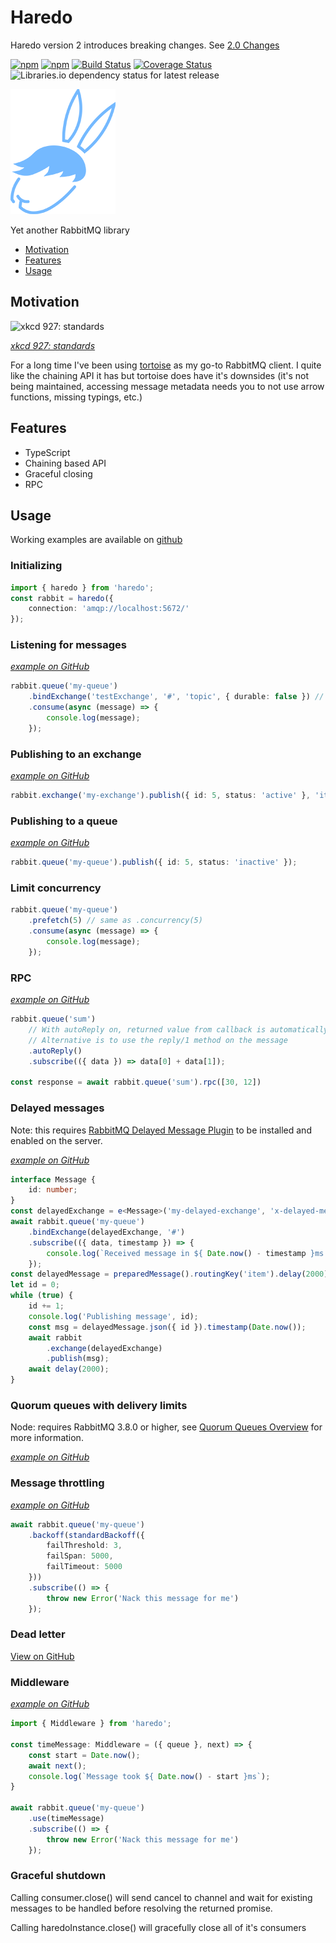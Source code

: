 # Haredo

<Warning>Haredo version 2 introduces breaking changes. See [2.0 Changes](Changes-2.0.md)</Warning>

[![npm](https://img.shields.io/npm/v/haredo.svg)](https://www.npmjs.com/package/haredo)
[![npm](https://img.shields.io/npm/dw/haredo.svg)](https://www.npmjs.com/package/haredo)
[![Build Status](https://travis-ci.com/KristjanTammekivi/Haredo.svg?token=5sH57fp4gyjYbXpM9ZY9&branch=master)](https://travis-ci.com/KristjanTammekivi/Haredo)
[![Coverage Status](https://coveralls.io/repos/github/KristjanTammekivi/Haredo/badge.svg?branch=master)](https://coveralls.io/github/KristjanTammekivi/Haredo?branch=master)
![Libraries.io dependency status for latest release](https://img.shields.io/librariesio/release/npm/haredo)

![haredo](haredo.png)

Yet another RabbitMQ library

- [Motivation](#motivation)
- [Features](#features)
- [Usage](#usage)

## Motivation

![xkcd 927: standards](https://imgs.xkcd.com/comics/standards.png)

*[xkcd 927: standards](https://xkcd.com/927/)*

For a long time I've been using [tortoise](https://www.npmjs.com/package/tortoise) as my go-to RabbitMQ client. I quite like the chaining API it has but tortoise does have it's downsides (it's not being maintained, accessing message metadata needs you to not use arrow functions, missing typings, etc.)

## Features

 - TypeScript
 - Chaining based API
 - Graceful closing
 - RPC

## Usage

Working examples are available on [github](https://github.com/KristjanTammekivi/Haredo/tree/master/src/examples)

### Initializing

```typescript
import { haredo } from 'haredo';
const rabbit = haredo({
    connection: 'amqp://localhost:5672/'
});
```

### Listening for messages

_[example on GitHub](https://github.com/KristjanTammekivi/Haredo/blob/master/src/examples/routing.ts)_

```typescript
rabbit.queue('my-queue')
    .bindExchange('testExchange', '#', 'topic', { durable: false }) // Can be omitted if you don't want to bind the queue to an exchange right now
    .consume(async (message) => {
        console.log(message);
    });
```

### Publishing to an exchange

_[example on GitHub](https://github.com/KristjanTammekivi/Haredo/blob/master/src/examples/routing.ts#L26)_

```typescript
rabbit.exchange('my-exchange').publish({ id: 5, status: 'active' }, 'item.created');
```

### Publishing to a queue

_[example on GitHub](https://github.com/KristjanTammekivi/Haredo/blob/master/src/examples/simple.ts#L16)_

```typescript
rabbit.queue('my-queue').publish({ id: 5, status: 'inactive' });
```

### Limit concurrency

```typescript
rabbit.queue('my-queue')
    .prefetch(5) // same as .concurrency(5)
    .consume(async (message) => {
        console.log(message);
    });
```

### RPC

_[example on GitHub](https://github.com/KristjanTammekivi/Haredo/blob/master/src/examples/rpc.ts)_
```typescript
rabbit.queue('sum')
    // With autoReply on, returned value from callback is automatically replied
    // Alternative is to use the reply/1 method on the message
    .autoReply()
    .subscribe(({ data }) => data[0] + data[1]);

const response = await rabbit.queue('sum').rpc([30, 12])
```

### Delayed messages

Note: this requires [RabbitMQ Delayed Message Plugin](https://github.com/rabbitmq/rabbitmq-delayed-message-exchange) to be installed and enabled on the server.

_[example on GitHub](https://github.com/KristjanTammekivi/Haredo/blob/master/src/examples/delayed-exchange.ts)_

```typescript
interface Message {
    id: number;
}
const delayedExchange = e<Message>('my-delayed-exchange', 'x-delayed-message').delayed('topic');
await rabbit.queue('my-queue')
    .bindExchange(delayedExchange, '#')
    .subscribe(({ data, timestamp }) => {
        console.log(`Received message in ${ Date.now() - timestamp }ms id:${ data.id } `);
    });
const delayedMessage = preparedMessage().routingKey('item').delay(2000);
let id = 0;
while (true) {
    id += 1;
    console.log('Publishing message', id);
    const msg = delayedMessage.json({ id }).timestamp(Date.now());
    await rabbit
        .exchange(delayedExchange)
        .publish(msg);
    await delay(2000);
}
```

### Quorum queues with delivery limits

Node: requires RabbitMQ 3.8.0 or higher, see [Quorum Queues Overview](https://www.rabbitmq.com/quorum-queues.html) for more information.

_[example on GitHub](https://github.com/KristjanTammekivi/Haredo/blob/master/src/examples/quorum.ts)_

### Message throttling

_[example on GitHub](https://github.com/KristjanTammekivi/Haredo/blob/master/src/examples/backoff.ts)_

```typescript
await rabbit.queue('my-queue')
    .backoff(standardBackoff({
        failThreshold: 3,
        failSpan: 5000,
        failTimeout: 5000
    }))
    .subscribe(() => {
        throw new Error('Nack this message for me')
    });
```

### Dead letter

[View on GitHub](https://github.com/KristjanTammekivi/Haredo/blob/master/src/examples/dlx.ts)

### Middleware

_[example on GitHub](https://github.com/KristjanTammekivi/Haredo/blob/master/src/examples/middleware.ts)_

```typescript
import { Middleware } from 'haredo';

const timeMessage: Middleware = ({ queue }, next) => {
    const start = Date.now();
    await next();
    console.log(`Message took ${ Date.now() - start }ms`);
}

await rabbit.queue('my-queue')
    .use(timeMessage)
    .subscribe(() => {
        throw new Error('Nack this message for me')
    });
```

### Graceful shutdown

Calling consumer.close() will send cancel to channel and wait for existing messages to be handled before resolving the returned promise.

Calling haredoInstance.close() will gracefully close all of it's consumers

